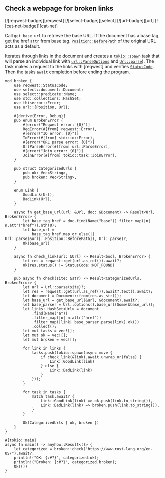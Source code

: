 ## Check a webpage for broken links

[![reqwest-badge]][reqwest] [![select-badge]][select] [![url-badge]][url] [![cat-net-badge]][cat-net]

Call `get_base_url` to retrieve the base URL. If the document has a base tag,
get the href [`attr`] from base tag. [`Position::BeforePath`] of the original
URL acts as a default.

Iterates through links in the document and creates a [`tokio::spawn`] task that will 
parse an individual link with [`url::ParseOptions`] and [`Url::parse`]). 
The task makes a request to the links with [reqwest] and verifies
[`StatusCode`].  Then the tasks `await` completion before ending the program.

```rust,edition2024,no_run
mod broken {
    use reqwest::StatusCode;
    use select::document::Document;
    use select::predicate::Name;
    use std::collections::HashSet;
    use thiserror::Error;
    use url::{Position, Url};

    #[derive(Error, Debug)]
    pub enum BrokenError {
        #[error("Reqwest error: {0}")]
        ReqError(#[from] reqwest::Error),
        #[error("IO error: {0}")]
        IoError(#[from] std::io::Error),
        #[error("URL parse error: {0}")]
        UrlParseError(#[from] url::ParseError),
        #[error("Join error: {0}")]
        JoinError(#[from] tokio::task::JoinError),
    }

    pub struct CategorizedUrls {
        pub ok: Vec<String>,
        pub broken: Vec<String>,
    }

    enum Link {
        GoodLink(Url),
        BadLink(Url),
    }

    async fn get_base_url(url: &Url, doc: &Document) -> Result<Url, BrokenError> {
        let base_tag_href = doc.find(Name("base")).filter_map(|n| n.attr("href")).nth(0);
        let base_url =
            base_tag_href.map_or_else(|| Url::parse(&url[..Position::BeforePath]), Url::parse)?;
        Ok(base_url)
    }

    async fn check_link(url: &Url) -> Result<bool, BrokenError> {
        let res = reqwest::get(url.as_ref()).await?;
        Ok(res.status() != StatusCode::NOT_FOUND)
    }

    pub async fn check(site: &str) -> Result<CategorizedUrls, BrokenError> {
        let url = Url::parse(site)?;
        let res = reqwest::get(url.as_ref()).await?.text().await?;
        let document = Document::from(res.as_str());
        let base_url = get_base_url(&url, &document).await?;
        let base_parser = Url::options().base_url(Some(&base_url));
        let links: HashSet<Url> = document
            .find(Name("a"))
            .filter_map(|n| n.attr("href"))
            .filter_map(|link| base_parser.parse(link).ok())
            .collect();
        let mut tasks = vec![];
        let mut ok = vec![];
        let mut broken = vec![];

        for link in links {
            tasks.push(tokio::spawn(async move {
                if check_link(&link).await.unwrap_or(false) {
                    Link::GoodLink(link)
                } else {
                    Link::BadLink(link)
                }
            }));
        }

        for task in tasks {
            match task.await? {
                Link::GoodLink(link) => ok.push(link.to_string()),
                Link::BadLink(link) => broken.push(link.to_string()),
            }
        }

        Ok(CategorizedUrls { ok, broken })
    }
}

#[tokio::main]
async fn main() -> anyhow::Result<()> {
    let categorized = broken::check("https://www.rust-lang.org/en-US/").await?;
    println!("OK: {:#?}", categorized.ok);
    println!("Broken: {:#?}", categorized.broken);
    Ok(())
}
```

[`attr`]: https://docs.rs/select/*/select/node/struct.Node.html#method.attr
[`Position::BeforePath`]: https://docs.rs/url/*/url/enum.Position.html#variant.BeforePath
[`StatusCode`]: https://docs.rs/reqwest/*/reqwest/struct.StatusCode.html
[`tokio::spawn`]: https://docs.rs/tokio/*/tokio/fn.spawn.html
[`url::Parse`]: https://docs.rs/url/*/url/struct.Url.html#method.parse
[`url::ParseOptions`]: https://docs.rs/url/*/url/struct.ParseOptions.html

